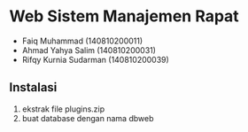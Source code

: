 # Web Sistem Manajemen Rapat
- Faiq Muhammad (140810200011)
- Ahmad Yahya Salim (140810200031)
- Rifqy Kurnia Sudarman (140810200039)

## Instalasi 
1. ekstrak file plugins.zip
2. buat database dengan nama dbweb
